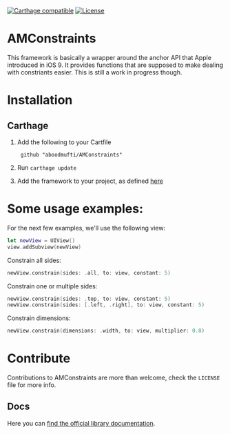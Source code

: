 [![Carthage compatible](https://img.shields.io/badge/Carthage-compatible-4BC51D.svg?style=flat)](https://github.com/Carthage/Carthage)
[![License][license-image]][license-url]

# AMConstraints

This framework is basically a wrapper around the anchor API that Apple introduced in iOS 9. It provides functions that are supposed to make dealing with constriants easier. This is still a work in progress though.


# Installation

## Carthage
1. Add the following to your Cartfile

        github "aboodmufti/AMConstraints"
        
2. Run `carthage update`
3. Add the framework to your project, as defined [here](https://github.com/Carthage/Carthage#if-youre-building-for-ios-tvos-or-watchos)

# Some usage examples:
For the next few examples, we'll use the following view:
```Swift
let newView = UIView()
view.addSubview(newView)
```

Constrain all sides:
```Swift
newView.constrain(sides: .all, to: view, constant: 5)
```

Constrain one or multiple sides:
```Swift
newView.constrain(sides: .top, to: view, constant: 5)
newView.constrain(sides: [.left, .right], to: view, constant: 5)
```

Constrain dimensions:
```Swift
newView.constrain(dimensions: .width, to: view, multiplier: 0.8)
```

# Contribute
Contributions to AMConstraints are more than welcome, check the `LICENSE` file for more info.


## Docs
Here you can [find the official library documentation](https://aboodmufti.github.io/AMConstraints/docs).

[license-image]: https://img.shields.io/hexpm/l/plug.svg
[license-url]: LICENSE
